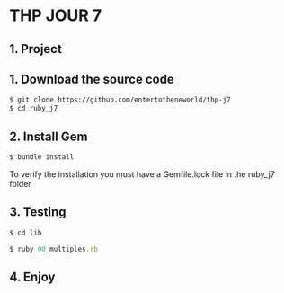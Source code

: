 # THP JOUR 7


## 1. Project


## 1. Download the source code

```bash
$ git clone https://github.com/entertotheneworld/thp-j7
$ cd ruby_j7
```

## 2. Install Gem

```ruby
$ bundle install
```
To verify the installation you must have a Gemfile.lock file in the ruby_j7 folder

## 3. Testing
```ruby
$ cd lib

$ ruby 00_multiples.rb
```

## 4. Enjoy